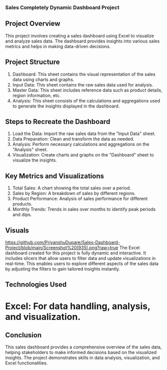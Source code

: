 ### Sales Completely Dynamic Dashboard Project
## Project Overview
This project involves creating a sales dashboard using Excel to visualize and analyze sales data. The dashboard provides insights into various sales metrics and helps in making data-driven decisions.

## Project Structure
 1) Dashboard: This sheet contains the visual representation of the sales data using charts and graphs.
 2) Input Data: This sheet contains the raw sales data used for analysis.
 3) Master Data: This sheet includes reference data such as product details, region information, etc.
 4) Analysis: This sheet consists of the calculations and aggregations used to generate the insights displayed in the dashboard.

## Steps to Recreate the Dashboard
1) Load the Data: Import the raw sales data from the "Input Data" sheet.
2) Data Preparation: Clean and transform the data as needed.
3) Analysis: Perform necessary calculations and aggregations on the "Analysis" sheet.
4) Visualization: Create charts and graphs on the "Dashboard" sheet to visualize the insights.
   
## Key Metrics and Visualizations
1) Total Sales: A chart showing the total sales over a period.
2) Sales by Region: A breakdown of sales by different regions.
3) Product Performance: Analysis of sales performance for different products.
4) Monthly Trends: Trends in sales over months to identify peak periods and dips.

## Visuals
https://github.com/PriyanshuDupare/Sales-Dashboard-Project/blob/main/Screenshot%20(935).png?raw=true
The Excel dashboard created for this project is fully dynamic and interactive. It includes slicers that allow users to filter data and update visualizations in real-time. This enables users to explore different aspects of the sales data by adjusting the filters to gain tailored insights instantly.

## Technologies Used
# Excel: For data handling, analysis, and visualization.

## Conclusion
This sales dashboard provides a comprehensive overview of the sales data, helping stakeholders to make informed decisions based on the visualized insights. The project demonstrates skills in data analysis, visualization, and Excel functionalities.


